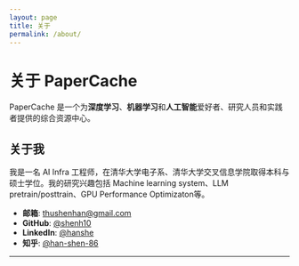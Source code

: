 ```yaml
---
layout: page
title: 关于
permalink: /about/
---
```


# 关于 PaperCache

PaperCache 是一个为**深度学习**、**机器学习**和**人工智能**爱好者、研究人员和实践者提供的综合资源中心。

## 关于我
我是一名 AI Infra 工程师，在清华大学电子系、清华大学交叉信息学院取得本科与硕士学位。我的研究兴趣包括 Machine learning system、LLM pretrain/posttrain、GPU Performance Optimizaton等。

- **邮箱**: [thushenhan@gmail.com](mailto:thushenhan@gmail.com)
- **GitHub**: [@shenh10](https://github.com/shenh10)
- **LinkedIn**: [@hanshe](https://www.linkedin.com/in/hanshe/)
- **知乎**: [@han-shen-86](https://www.zhihu.com/people/han-shen-86)

---